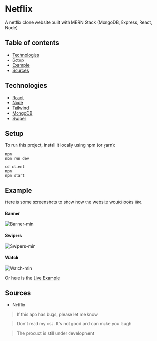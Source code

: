 # Netflix

A netflix clone website built with MERN Stack (MongoDB, Express, React, Node)

## Table of contents

- [Technologies](#technologies)
- [Setup](#setup)
- [Example](#example)
- [Sources](#sources)

## Technologies

- [React](https://github.com/facebook/react)
- [Node](https://github.com/nodejs/node)
- [Tailwind](https://github.com/tailwindlabs/tailwindcss)
- [MongoDB](https://www.mongodb.com/)
- [Swiper](https://github.com/nolimits4web/swiper)

## Setup

To run this project, install it locally using npm (or yarn):

```
npm
npm run dev
```

```
cd client
npm
npm start
```

## Example

Here is some screenshots to show how the website would looks like.

#### Banner

![Banner-min](https://user-images.githubusercontent.com/32484104/166135205-e6b13b32-55d8-457b-8ba1-eb6138478e2e.PNG)


#### Swipers

![Swipers-min](https://user-images.githubusercontent.com/32484104/166135209-a05e5868-a00b-415a-8a0d-98f71c5fdeb3.PNG)


#### Watch

![Watch-min](https://user-images.githubusercontent.com/32484104/166135215-d75edd06-a14b-4dbd-bc79-4ff15e34ec3e.PNG)


Or here is the [Live Example](https://netflixtht.herokuapp.com)

## Sources

- Netflix

> If this app has bugs, please let me know

> Don't read my css. It's not good and can make you laugh

> The product is still under development
